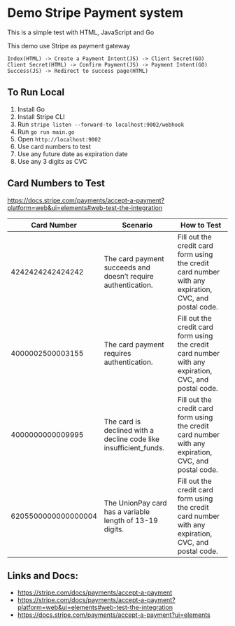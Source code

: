 # Demo Stripe Payment system

This is a simple test with HTML, JavaScript and Go

This demo use Stripe as payment gateway

```
Index(HTML) -> Create a Payment Intent(JS) -> Client Secret(GO)
Client Secret(HTML) -> Confirm Payment(JS) -> Payment Intent(GO)
Success(JS) -> Redirect to success page(HTML)
```

## To Run Local

1. Install Go
2. Install Stripe CLI
3. Run `stripe listen --forward-to localhost:9002/webhook`
4. Run `go run main.go`
5. Open `http://localhost:9002`
6. Use card numbers to test
7. Use any future date as expiration date
8. Use any 3 digits as CVC


## Card Numbers to Test
https://docs.stripe.com/payments/accept-a-payment?platform=web&ui=elements#web-test-the-integration

| Card Number            | Scenario                                                    | How to Test                                                                                           |
|------------------------|-------------------------------------------------------------|-------------------------------------------------------------------------------------------------------|
| 4242424242424242       | The card payment succeeds and doesn’t require authentication. | Fill out the credit card form using the credit card number with any expiration, CVC, and postal code. |
| 4000002500003155       | The card payment requires authentication.                   | Fill out the credit card form using the credit card number with any expiration, CVC, and postal code. |
| 4000000000009995       | The card is declined with a decline code like insufficient_funds. | Fill out the credit card form using the credit card number with any expiration, CVC, and postal code. |
| 6205500000000000004    | The UnionPay card has a variable length of 13-19 digits.    | Fill out the credit card form using the credit card number with any expiration, CVC, and postal code. |


## Links and Docs:

- https://stripe.com/docs/payments/accept-a-payment
- https://stripe.com/docs/payments/accept-a-payment?platform=web&ui=elements#web-test-the-integration
- https://docs.stripe.com/payments/accept-a-payment?ui=elements
